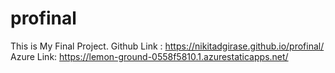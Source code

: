 # profinal
This is My Final Project.
Github Link : https://nikitadgirase.github.io/profinal/
Azure Link: https://lemon-ground-0558f5810.1.azurestaticapps.net/
